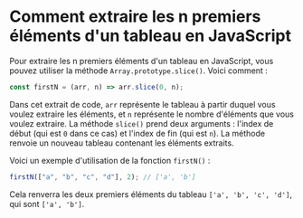# Comment extraire les n premiers éléments d'un tableau en JavaScript

Pour extraire les n premiers éléments d'un tableau en JavaScript, vous pouvez utiliser la méthode `Array.prototype.slice()`. Voici comment :

```js
const firstN = (arr, n) => arr.slice(0, n);
```

Dans cet extrait de code, `arr` représente le tableau à partir duquel vous voulez extraire les éléments, et `n` représente le nombre d'éléments que vous voulez extraire. La méthode `slice()` prend deux arguments : l'index de début (qui est `0` dans ce cas) et l'index de fin (qui est `n`). La méthode renvoie un nouveau tableau contenant les éléments extraits.

Voici un exemple d'utilisation de la fonction `firstN()` :

```js
firstN(["a", "b", "c", "d"], 2); // ['a', 'b']
```

Cela renverra les deux premiers éléments du tableau `['a', 'b', 'c', 'd']`, qui sont `['a', 'b']`.
